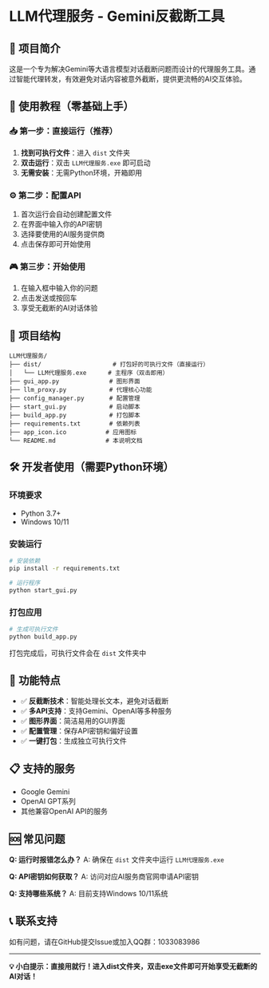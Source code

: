 # LLM代理服务 - Gemini反截断工具

## 🎯 项目简介
这是一个专为解决Gemini等大语言模型对话截断问题而设计的代理服务工具。通过智能代理转发，有效避免对话内容被意外截断，提供更流畅的AI交互体验。

## 🚀 使用教程（零基础上手）

### 📥 第一步：直接运行（推荐）
1. **找到可执行文件**：进入 `dist` 文件夹
2. **双击运行**：双击 `LLM代理服务.exe` 即可启动
3. **无需安装**：无需Python环境，开箱即用

### ⚙️ 第二步：配置API
1. 首次运行会自动创建配置文件
2. 在界面中输入你的API密钥
3. 选择要使用的AI服务提供商
4. 点击保存即可开始使用

### 🎮 第三步：开始使用
1. 在输入框中输入你的问题
2. 点击发送或按回车
3. 享受无截断的AI对话体验

## 📁 项目结构
```
LLM代理服务/
├── dist/                    # 打包好的可执行文件（直接运行）
│   └── LLM代理服务.exe      # 主程序（双击即用）
├── gui_app.py              # 图形界面
├── llm_proxy.py            # 代理核心功能
├── config_manager.py       # 配置管理
├── start_gui.py            # 启动脚本
├── build_app.py            # 打包脚本
├── requirements.txt        # 依赖列表
├── app_icon.ico           # 应用图标
└── README.md              # 本说明文档
```

## 🛠️ 开发者使用（需要Python环境）

### 环境要求
- Python 3.7+
- Windows 10/11

### 安装运行
```bash
# 安装依赖
pip install -r requirements.txt

# 运行程序
python start_gui.py
```

### 打包应用
```bash
# 生成可执行文件
python build_app.py
```
打包完成后，可执行文件会在 `dist` 文件夹中

## 🔧 功能特点
- ✅ **反截断技术**：智能处理长文本，避免对话截断
- ✅ **多API支持**：支持Gemini、OpenAI等多种服务
- ✅ **图形界面**：简洁易用的GUI界面
- ✅ **配置管理**：保存API密钥和偏好设置
- ✅ **一键打包**：生成独立可执行文件

## 📋 支持的服务
- Google Gemini
- OpenAI GPT系列
- 其他兼容OpenAI API的服务

## 🆘 常见问题
**Q: 运行时报错怎么办？**
A: 确保在 `dist` 文件夹中运行 `LLM代理服务.exe`

**Q: API密钥如何获取？**
A: 访问对应AI服务商官网申请API密钥

**Q: 支持哪些系统？**
A: 目前支持Windows 10/11系统

## 📞 联系支持
如有问题，请在GitHub提交Issue或加入QQ群：1033083986

---

**💡 小白提示：直接用就行！进入dist文件夹，双击exe文件即可开始享受无截断的AI对话！**